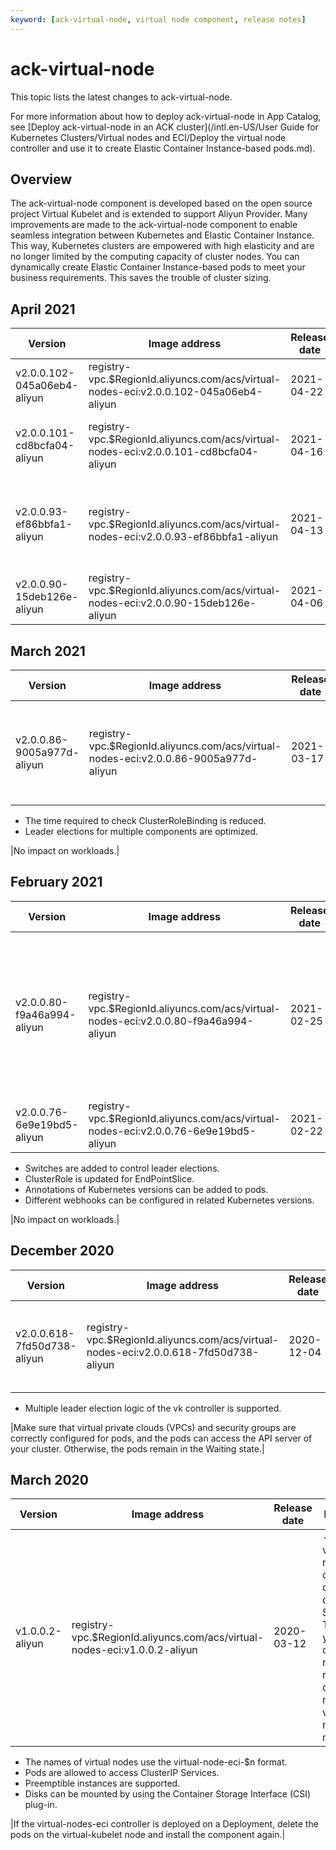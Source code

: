 ```yaml
---
keyword: [ack-virtual-node, virtual node component, release notes]
---
```


# ack-virtual-node

This topic lists the latest changes to ack-virtual-node.

For more information about how to deploy ack-virtual-node in App Catalog, see [Deploy ack-virtual-node in an ACK cluster](/intl.en-US/User Guide for Kubernetes Clusters/Virtual nodes and ECI/Deploy the virtual node controller and use it to create Elastic Container Instance-based pods.md).

## Overview

The ack-virtual-node component is developed based on the open source project Virtual Kubelet and is extended to support Aliyun Provider. Many improvements are made to the ack-virtual-node component to enable seamless integration between Kubernetes and Elastic Container Instance. This way, Kubernetes clusters are empowered with high elasticity and are no longer limited by the computing capacity of cluster nodes. You can dynamically create Elastic Container Instance-based pods to meet your business requirements. This saves the trouble of cluster sizing.

## April 2021

|Version|Image address|Release date|Description|Impact|
|-------|-------------|------------|-----------|------|
|v2.0.0.102-045a06eb4-aliyun|registry-vpc.$RegionId.aliyuncs.com/acs/virtual-nodes-eci:v2.0.0.102-045a06eb4-aliyun|2021-04-22|The issue of displaying nodes that are managed by Virtual Kubelet is fixed.|No impact on workloads.|
|v2.0.0.101-cd8bcfa04-aliyun|registry-vpc.$RegionId.aliyuncs.com/acs/virtual-nodes-eci:v2.0.0.101-cd8bcfa04-aliyun|2021-04-16|The calling of the Alibaba Cloud DNS PrivateZone API is optimized. This avoids repeated calls to BindZoneVpc.|No impact on workloads.|
|v2.0.0.93-ef86bbfa1-aliyun|registry-vpc.$RegionId.aliyuncs.com/acs/virtual-nodes-eci:v2.0.0.93-ef86bbfa1-aliyun|2021-04-13|The value of eciLogtailMacheineGroupKey is modified to support the log collection feature of environment variables and custom resource definitions \(CRDs\).|No impact on workloads.|
|v2.0.0.90-15deb126e-aliyun|registry-vpc.$RegionId.aliyuncs.com/acs/virtual-nodes-eci:v2.0.0.90-15deb126e-aliyun|2021-04-06|The feature of Elastic Container Instance Profile is supported.|No impact on workloads.|

## March 2021

|Version|Image address|Release date|Description|Impact|
|-------|-------------|------------|-----------|------|
|v2.0.0.86-9005a977d-aliyun|registry-vpc.$RegionId.aliyuncs.com/acs/virtual-nodes-eci:v2.0.0.86-9005a977d-aliyun|2021-03-17|-   The /etc/hosts file is optimized to support the Domain and DNS annotations.
-   The time required to check ClusterRoleBinding is reduced.
-   Leader elections for multiple components are optimized.

|No impact on workloads.|

## February 2021

|Version|Image address|Release date|Description|Impact|
|-------|-------------|------------|-----------|------|
|v2.0.0.80-f9a46a994-aliyun|registry-vpc.$RegionId.aliyuncs.com/acs/virtual-nodes-eci:v2.0.0.80-f9a46a994-aliyun|2021-02-25|The feature of checking the CreatePod state is optimized: A pod can be created only when CreatePod is in the Pending state.|No impact on workloads.|
|v2.0.0.76-6e9e19bd5-aliyun|registry-vpc.$RegionId.aliyuncs.com/acs/virtual-nodes-eci:v2.0.0.76-6e9e19bd5-aliyun|2021-02-22|-   PProf debugging is supported.
-   Switches are added to control leader elections.
-   ClusterRole is updated for EndPointSlice.
-   Annotations of Kubernetes versions can be added to pods.
-   Different webhooks can be configured in related Kubernetes versions.

|No impact on workloads.|

## December 2020

|Version|Image address|Release date|Description|Impact|
|-------|-------------|------------|-----------|------|
|v2.0.0.618-7fd50d738-aliyun|registry-vpc.$RegionId.aliyuncs.com/acs/virtual-nodes-eci:v2.0.0.618-7fd50d738-aliyun|2020-12-04|-   ack-virtual-node of this version has better compatibility with pods.
-   Multiple leader election logic of the vk controller is supported.

|Make sure that virtual private clouds \(VPCs\) and security groups are correctly configured for pods, and the pods can access the API server of your cluster. Otherwise, the pods remain in the Waiting state.|

## March 2020

|Version|Image address|Release date|Description|Impact|
|-------|-------------|------------|-----------|------|
|v1.0.0.2-aliyun|registry-vpc.$RegionId.aliyuncs.com/acs/virtual-nodes-eci:v1.0.0.2-aliyun|2020-03-12|-   The virtual-nodes-eci controller can be deployed on StatefulSets. This allows you to change the number of replicas to create multiple virtual nodes and more pods.
-   The names of virtual nodes use the virtual-node-eci-$n format.
-   Pods are allowed to access ClusterIP Services.
-   Preemptible instances are supported.
-   Disks can be mounted by using the Container Storage Interface \(CSI\) plug-in.

|If the virtual-nodes-eci controller is deployed on a Deployment, delete the pods on the virtual-kubelet node and install the component again.|

